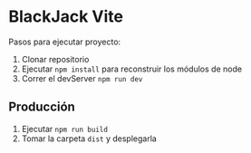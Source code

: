 # BlackJack Vite

Pasos para ejecutar proyecto:

1. Clonar repositorio
2. Ejecutar ```npm install``` para reconstruir los módulos de node
3. Correr el devServer ```npm run dev``` 

## Producción

1. Ejecutar ```npm run build```
2. Tomar la carpeta ```dist``` y desplegarla